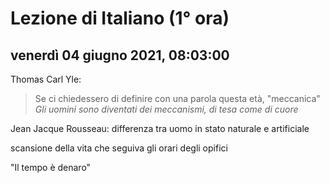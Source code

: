 
# Lezione di Italiano (1° ora)

## venerdì 04 giugno 2021, 08:03:00


Thomas Carl Yle:
> Se ci chiedessero di definire con una parola questa età, "meccanica"
> *Gli uomini sono diventati dei meccanismi, di tesa come di cuore*

Jean Jacque Rousseau: differenza tra uomo in stato naturale e artificiale

scansione della vita che seguiva gli orari degli opifici

"Il tempo è denaro"

<!--stackedit_data:
eyJoaXN0b3J5IjpbNTkwMTY0ODAwLDY2MTA1MzQ5NSwtMTI0NT
k3MTg5OF19
-->